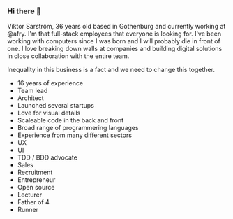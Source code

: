 ### Hi there 👋

Viktor Sarström, 36 years old based in Gothenburg and currently working at @afry. I'm that full-stack employees that everyone is looking for. I've been working with computers since I was born and I will probably die in front of one. I love breaking down walls at companies and building digital solutions in close collaboration with the entire team. 

Inequality in this business is a fact and we need to change this together.

- 16 years of experience
- Team lead
- Architect
- Launched several startups
- Love for visual details
- Scaleable code in the back and front
- Broad range of programmering languages
- Experience from many different sectors
- UX 
- UI
- TDD / BDD advocate
- Sales
- Recruitment
- Entrepreneur
- Open source
- Lecturer
- Father of 4
- Runner

